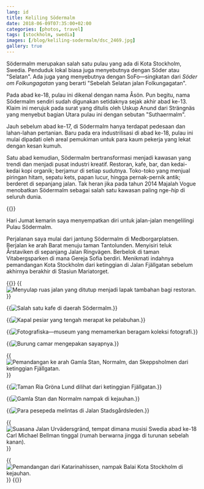 ```yaml
---
lang: id
title: Keliling Södermalm
date: 2018-06-09T07:35:00+02:00
categories: [photos, travel]
tags: [stockholm, swedia]
images: [/blog/keliling-sodermalm/dsc_2469.jpg]
gallery: true
---
```

Södermalm merupakan salah satu pulau yang ada di Kota Stockholm, Swedia. Penduduk lokal biasa juga menyebutnya dengan Söder atau "Selatan". Ada juga yang menyebutnya dengan SoFo—singkatan dari *Söder om Folkungagatan* yang berarti "Sebelah Selatan jalan Folkungagatan".

Pada abad ke-18, pulau ini dikenal dengan nama Åsön. Pun begitu, nama Södermalm sendiri sudah digunakan setidaknya sejak akhir abad ke-13. Klaim ini merujuk pada surat yang ditulis oleh Uskup Anund dari Strängnäs yang menyebut bagian Utara pulau ini dengan sebutan "Suthaermalm".

Jauh sebelum abad ke-17, di Södermalm hanya terdapat pedesaan dan lahan-lahan pertanian. Baru pada era industrilisasi di abad ke-18, pulau ini mulai dipadati oleh areal pemukiman untuk para kaum pekerja yang lekat dengan kesan kumuh.

Satu abad kemudian, Södermalm bertransformasi menjadi kawasan yang trendi dan menjadi pusat industri kreatif. Restoran, kafe, bar, dan kedai-kedai kopi organik; berjamur di setiap sudutnya. Toko-toko yang menjual piringan hitam, sepatu kets, papan lucur, hingga pernak-pernik antik; berderet di sepanjang jalan. Tak heran jika pada tahun 2014 Majalah Vogue menobatkan Södermalm sebagai salah satu kawasan paling nge-*hip* di seluruh dunia.

{{<section-break>}}

Hari Jumat kemarin saya menyempatkan diri untuk jalan-jalan mengelilingi Pulau Södermalm.

Perjalanan saya mulai dari jantung Södermalm di Medborgarplatsen. Berjalan ke arah Barat menuju taman Tantolunden. Menyisiri teluk Årstaviken di sepanjang Jalan Ringvägen. Berbelok di taman Vitabergsparken di mana Gereja Sofia berdiri. Menikmati indahnya pemandangan Kota Stockholm dari ketinggian di Jalan Fjällgatan sebelum akhirnya berakhir di Stasiun Mariatorget.

{{<gallery>}}
{{<img alt="Menyulap ruas jalan yang ditutup menjadi lapak tambahan bagi restoran." src="dsc_2422.jpg">}}

{{<img alt="Salah satu kafe di daerah Södermalm." src="dsc_2424.jpg">}}

{{<img alt="Kapal pesiar yang tengah merapat ke pelabuhan." src="dsc_2435.jpg">}}

{{<img alt="Fotografiska—museum yang memamerkan beragam koleksi fotografi." src="dsc_2436.jpg">}}

{{<img alt="Burung camar mengepakan sayapnya." src="dsc_2437.jpg">}}

{{<img alt="Pemandangan ke arah Gamla Stan, Normalm, dan Skeppsholmen dari ketinggian Fjällgatan." src="dsc_2438.jpg">}}

{{<img alt="Taman Ria Gröna Lund dilihat dari ketinggian Fjällgatan." src="dsc_2453.jpg">}}

{{<img alt="Gamla Stan dan Normalm nampak di kejauhan." src="dsc_2458.jpg">}}

{{<img alt="Para pesepeda melintas di Jalan Stadsgårdsleden." src="dsc_2460.jpg">}}

{{<img alt="Suasana Jalan Urvädersgränd, tempat dimana musisi Swedia abad ke-18 Carl Michael Bellman tinggal (rumah berwarna jingga di turunan sebelah kanan)." src="dsc_2469.jpg">}}

{{<img alt="Pemandangan dari Katarinahissen, nampak Balai Kota Stockholm di kejauhan." src="dsc_2474.jpg" size="medium">}}
{{</gallery>}}
